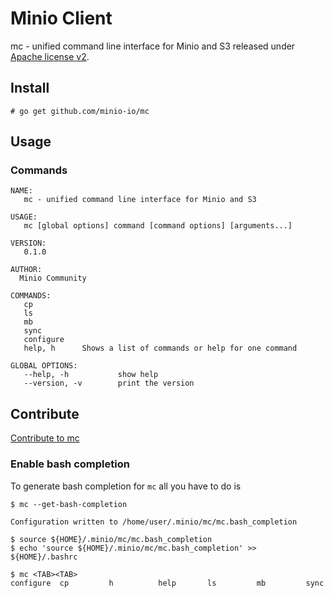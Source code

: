# Minio Client

mc - unified command line interface for Minio and S3 released under [Apache license v2](./LICENSE).

## Install

```
# go get github.com/minio-io/mc
```

## Usage

### Commands
```
NAME:
   mc - unified command line interface for Minio and S3

USAGE:
   mc [global options] command [command options] [arguments...]

VERSION:
   0.1.0

AUTHOR:
  Minio Community

COMMANDS:
   cp
   ls
   mb
   sync
   configure
   help, h      Shows a list of commands or help for one command

GLOBAL OPTIONS:
   --help, -h           show help
   --version, -v        print the version
```

## Contribute

[Contribute to mc](./contributing.md)

### Enable bash completion

To generate bash completion for ``mc`` all you have to do is

```
$ mc --get-bash-completion

Configuration written to /home/user/.minio/mc/mc.bash_completion

$ source ${HOME}/.minio/mc/mc.bash_completion
$ echo 'source ${HOME}/.minio/mc/mc.bash_completion' >> ${HOME}/.bashrc

```

```
$ mc <TAB><TAB>
configure  cp         h          help       ls         mb         sync
```

